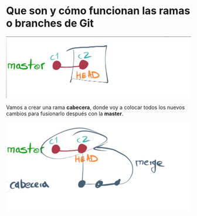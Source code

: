 # Que son y cómo funcionan las ramas o branches de Git

![alt text](<Images/Untitled 17.png>)

Vamos a crear una rama **cabecera**, donde voy a colocar todos los nuevos cambios para fusionarlo después con la **master**.

![alt text](<Images/Untitled 18.png>)